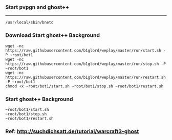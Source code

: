 ### Start pvpgn and ghost++
---

```
/usr/local/sbin/bnetd
```
### Download Start ghost++ Background
```
wget -nc https://raw.githubusercontent.com/b1glord/weplay/master/run/start.sh -P ~root/bot1
wget -nc https://raw.githubusercontent.com/b1glord/weplay/master/run/stop.sh -P ~root/bot1
wget -nc https://raw.githubusercontent.com/b1glord/weplay/master/run/restart.sh -P ~root/bot1
chmod +x ~root/bot1/start.sh ~root/bot1/stop.sh ~root/bot1/restart.sh
```
### Start ghost++ Background
```
~root/bot1/start.sh
~root/bot1/stop.sh
~root/bot1/restart.sh
```




### Ref: http://suchdichsatt.de/tutorial/warcraft3-ghost
